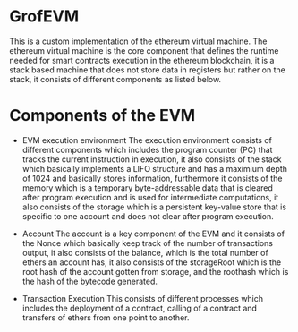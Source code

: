 # GrofEVM
This is a custom implementation of the ethereum virtual machine. The ethereum virtual machine is the core component that defines the runtime needed for smart contracts execution in the ethereum blockchain, it is a stack based machine that does not store data in registers but rather on the stack, it consists of different components as listed below.

# Components of the EVM
- EVM execution environment
The execution environment consists of different components which includes the program counter (PC) that tracks the current instruction in execution, it also consists of the stack which basically implements a LIFO structure and has a maximium depth of 1024 and basically stores information, furthermore it consists of the memory which is a temporary byte-addressable data that is cleared after program execution and is used for intermediate computations, it also consists of the storage which is a persistent key-value store that is specific to one account and does not clear after program execution.

- Account
The account is a key component of the EVM and it consists of the Nonce which basically keep track of the number of transactions output, it also consists of the balance, which is the total number of ethers an account has, it also consists of the storageRoot which is the root hash of the account gotten from storage, and the roothash which is the hash of the bytecode generated.

- Transaction Execution
This consists of different processes which includes the deployment of a contract, calling of a contract and transfers of ethers from one point to another.
